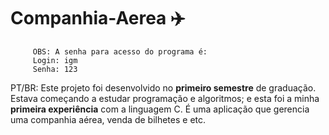 # Companhia-Aerea :airplane:
~~~~~~~~~~~~~~~~~~~~~~~~~~~~~~~~~~~~~~~~~~~~~~~~~~~~~~~~~
     OBS: A senha para acesso do programa é: 
     Login: igm
     Senha: 123
~~~~~~~~~~~~~~~~~~~~~~~~~~~~~~~~~~~~~~~~~~~~~~~~~~~~~~~~~
PT/BR:
Este projeto foi desenvolvido no **primeiro semestre** de graduação. Estava começando a estudar programação e algoritmos;
e esta foi a minha **primeira experiência** com a linguagem C. É uma aplicação que gerencia uma companhia aérea, venda de bilhetes e etc.

